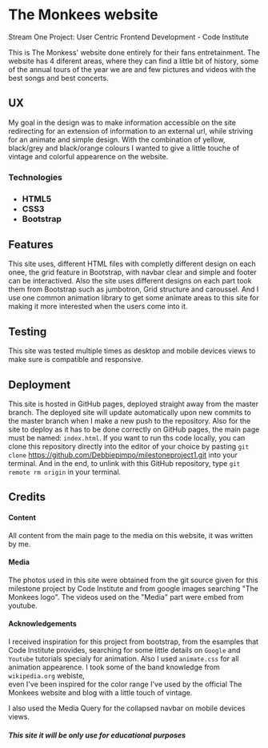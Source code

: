 

   <h1>The Monkees website</h1>

Stream One Project: User Centric Frontend Development - Code Institute

This is The Monkess' website done entirely for their fans entretainment. The website has 4 diferent areas, where they can find a little bit of history, 
some of the annual tours of the year we are and few pictures and videos with the best songs and best concerts.



<h2>UX</h2>

My goal in the design was to make information accessible on the site redirecting for an extension of information to an external url, while striving for
an animate and simple design. With the combination of yellow, black/grey and black/orange colours I wanted to give a little touche of vintage and colorful appearence on the
website.

<h3>Technologies<h3>

<ul>
<li> HTML5 </li>
<li> CSS3 </li>
<li> Bootstrap </li>

</ul>

<h2>Features</h3>

This site uses, different HTML files with completly different design on each onee, the grid feature in Bootstrap, with navbar clear and simple and footer can be interactived.
Also the site uses different designs on each part took them from Bootstrap such as jumbotron, Grid structure and caroussel. And I use one common animation library to get some 
animate areas to this site for making it more interested when the users come into it.

<h2>Testing</h2>


This site was tested multiple times as desktop and mobile devices views to make sure is compatible and responsive.

<h2>Deployment</h2>

This site is hosted in GitHub pages, deployed straight away from the master branch.
The deployed site will update automatically upon new commits to the master branch when I make a new push to the repository.
Also for the site to deploy as it has to be done correctly on GitHub pages, the main page must be named:  `index.html`.
If you want to run ths code locally, you can clone this repository directly into the editor of your choice by pasting `git clone`
https://github.com/Debbiepimpo/milestoneproject1.git into your terminal. And in the end, to unlink with this GitHub repository, type `git remote rm origin` in your terminal.


<h2>Credits</h2>

<h4>Content</h4>

All content from the main page to the media on this website, it was written by me.

<h4>Media</h4>

The photos used in this site were obtained from the git source given for this milestone project by Code Institute and from google images searching "The Monkees logo".
The videos used on the "Media" part were embed from youtube.

<h4>Acknowledgements</h4>

I received inspiration for this project from bootstrap, from the esamples that Code Institute provides, searching for some little details on `Google`
and `Youtube` tutorials specialy for animation. Also I used `animate.css` for all animation appearence. I took some of the band knowledge from `wikipedia.org` webiste,  
even I've been inspired for the color range I've used by the official The Monkees website and blog with a little touch of vintage.

I also used the Media Query for the collapsed navbar on mobile devices views.


<h5>This site it will be only use for educational purposes</h5>
